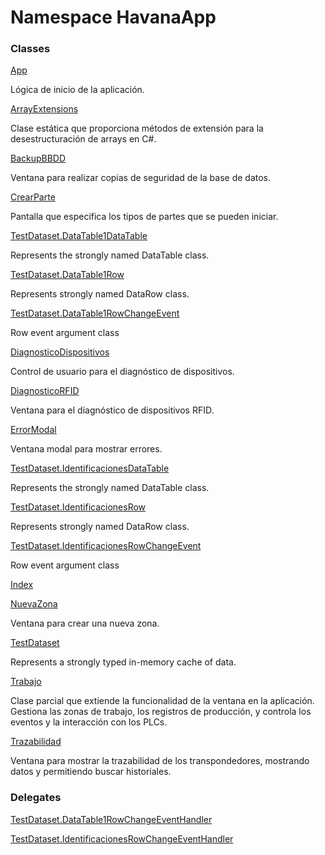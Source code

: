 # <a id="HavanaApp"></a> Namespace HavanaApp

### Classes

 [App](HavanaApp.App.md)

Lógica de inicio de la aplicación.

 [ArrayExtensions](HavanaApp.ArrayExtensions.md)

Clase estática que proporciona métodos de extensión para la desestructuración de arrays en C#.

 [BackupBBDD](HavanaApp.BackupBBDD.md)

Ventana para realizar copias de seguridad de la base de datos.

 [CrearParte](HavanaApp.CrearParte.md)

Pantalla que especifica los tipos de partes que se pueden iniciar.

 [TestDataset.DataTable1DataTable](HavanaApp.TestDataset.DataTable1DataTable.md)

Represents the strongly named DataTable class.

 [TestDataset.DataTable1Row](HavanaApp.TestDataset.DataTable1Row.md)

Represents strongly named DataRow class.

 [TestDataset.DataTable1RowChangeEvent](HavanaApp.TestDataset.DataTable1RowChangeEvent.md)

Row event argument class

 [DiagnosticoDispositivos](HavanaApp.DiagnosticoDispositivos.md)

Control de usuario para el diagnóstico de dispositivos.

 [DiagnosticoRFID](HavanaApp.DiagnosticoRFID.md)

Ventana para el diagnóstico de dispositivos RFID.

 [ErrorModal](HavanaApp.ErrorModal.md)

Ventana modal para mostrar errores.

 [TestDataset.IdentificacionesDataTable](HavanaApp.TestDataset.IdentificacionesDataTable.md)

Represents the strongly named DataTable class.

 [TestDataset.IdentificacionesRow](HavanaApp.TestDataset.IdentificacionesRow.md)

Represents strongly named DataRow class.

 [TestDataset.IdentificacionesRowChangeEvent](HavanaApp.TestDataset.IdentificacionesRowChangeEvent.md)

Row event argument class

 [Index](HavanaApp.Index.md)

 [NuevaZona](HavanaApp.NuevaZona.md)

Ventana para crear una nueva zona.

 [TestDataset](HavanaApp.TestDataset.md)

Represents a strongly typed in-memory cache of data.

 [Trabajo](HavanaApp.Trabajo.md)

Clase parcial que extiende la funcionalidad de la ventana en la aplicación. Gestiona las zonas de trabajo, los registros de producción, y controla los eventos y la interacción con los PLCs.

 [Trazabilidad](HavanaApp.Trazabilidad.md)

Ventana para mostrar la trazabilidad de los transpondedores, mostrando datos y permitiendo buscar historiales.

### Delegates

 [TestDataset.DataTable1RowChangeEventHandler](HavanaApp.TestDataset.DataTable1RowChangeEventHandler.md)

 [TestDataset.IdentificacionesRowChangeEventHandler](HavanaApp.TestDataset.IdentificacionesRowChangeEventHandler.md)

